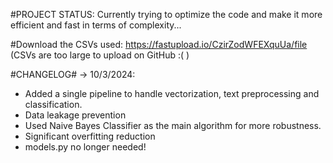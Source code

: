 #PROJECT STATUS: Currently trying to optimize the code and make it more efficient and fast in terms of complexity...

#Download the CSVs used: https://fastupload.io/CzirZodWFEXquUa/file (CSVs are too large to upload on GitHub :( )

#CHANGELOG#
-> 10/3/2024:
- Added a single pipeline to handle vectorization, text preprocessing and classification.
- Data leakage prevention
- Used Naive Bayes Classifier as the main algorithm for more robustness.
- Significant overfitting reduction
- models.py no longer needed!
